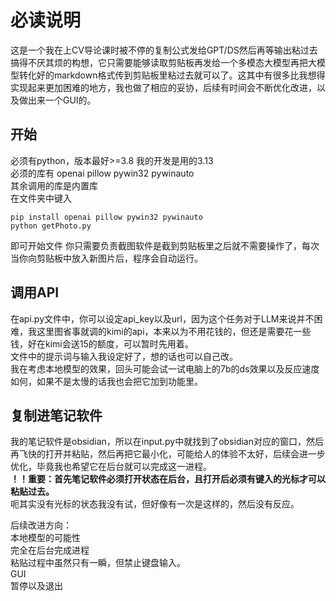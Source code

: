 # 必读说明
这是一个我在上CV导论课时被不停的复制公式发给GPT/DS然后再等输出粘过去搞得不厌其烦的构想，它只需要能够读取剪贴板再发给一个多模态大模型再把大模型转化好的markdown格式传到剪贴板里粘过去就可以了。这其中有很多比我想得实现起来更加困难的地方，我也做了相应的妥协，后续有时间会不断优化改进，以及做出来一个GUI的。  
## 开始
必须有python，版本最好>=3.8  我的开发是用的3.13  
必须的库有 openai pillow  pywin32  pywinauto  
其余调用的库是内置库  
在文件夹中键入
```
pip install openai pillow pywin32 pywinauto
python getPhoto.py
```
即可开始文件
你只需要负责截图软件是截到剪贴板里之后就不需要操作了，每次当你向剪贴板中放入新图片后，程序会自动运行。
## 调用API
在api.py文件中，你可以设定api_key以及url，因为这个任务对于LLM来说并不困难，我这里图省事就调的kimi的api，本来以为不用花钱的，但还是需要花一些钱，好在kimi会送15的额度，可以暂时先用着。  
文件中的提示词与输入我设定好了，想的话也可以自己改。  
我在考虑本地模型的效果，回头可能会试一试电脑上的7b的ds效果以及反应速度如何，如果不是太慢的话我也会把它加到功能里。  
## 复制进笔记软件
我的笔记软件是obsidian，所以在input.py中就找到了obsidian对应的窗口，然后再飞快的打开并粘贴，然后再把它最小化，可能给人的体验不太好，后续会进一步优化，毕竟我也希望它在后台就可以完成这一进程。  
**！！重要：首先笔记软件必须打开状态在后台，且打开后必须有键入的光标才可以粘贴过去。**  
呃其实没有光标的状态我没有试，但好像有一次是这样的，然后没有反应。  

后续改进方向：  
本地模型的可能性  
完全在后台完成进程  
粘贴过程中虽然只有一瞬，但禁止键盘输入。  
GUI  
暂停以及退出

